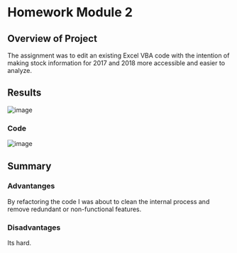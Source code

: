 # Homework Module 2
## Overview of Project
The assignment was to edit an existing Excel VBA code with the intention of making stock information for 2017 and 2018 more accessible and easier to analyze. 


## Results
![image](https://user-images.githubusercontent.com/105116310/170509695-d24c2713-5bae-44f8-8282-a52531e4319d.png)

### Code
![image](https://user-images.githubusercontent.com/105116310/170511594-5817774e-1519-4bd5-9c07-493eeaa68b71.png)

## Summary

### Advantanges
By refactoring the code I was about to clean the internal process and remove redundant or non-functional features. 

### Disadvantages
Its hard.
